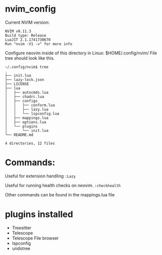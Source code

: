# nvim_config
Current NVIM version:
```nvim --version
NVIM v0.11.3
Build type: Release
LuaJIT 2.1.1741730670
Run "nvim -V1 -v" for more info
```

Configure neovim inside of this directory in Linux:
$HOME/.config/nvim/
File tree should look like this.


```
~/.config/nvim$ tree
.
├── init.lua
├── lazy-lock.json
├── LICENSE
├── lua
│   ├── autocmds.lua
│   ├── chadrc.lua
│   ├── configs
│   │   ├── conform.lua
│   │   ├── lazy.lua
│   │   └── lspconfig.lua
│   ├── mappings.lua
│   ├── options.lua
│   └── plugins
│       └── init.lua
└── README.md

4 directories, 12 files
```

# Commands:
Useful for extension handling
```:Lazy```

Useful for running health checks on neovim.
```:checkhealth```

Other commands can be found in the mappings.lua file



# plugins installed
- Treesitter
- Telescope
- Telescope File browser
- lspconfig
- undotree
